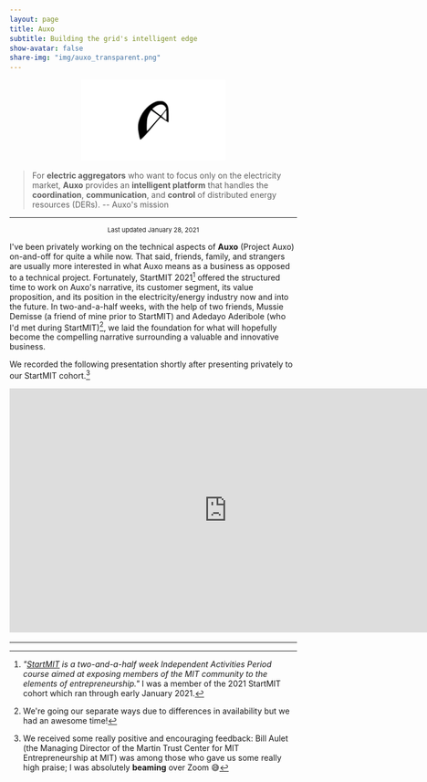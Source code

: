 ```yaml
---
layout: page
title: Auxo
subtitle: Building the grid's intelligent edge
show-avatar: false
share-img: "img/auxo_transparent.png"
--- 
```


<center><img src="/img/auxo_transparent.png" width="50%" height="50%"/></center>

> For **electric aggregators** who want to focus only on the electricity market, **Auxo** provides an **intelligent platform** that handles the **coordination**, **communication**, and **control** of distributed energy resources (DERs). -- Auxo's mission

---
<center><p style="font-size:11px">Last updated January 28, 2021</p></center>

I've been privately working on the technical aspects of **Auxo** (Project Auxo) on-and-off for quite a while now. That said, friends, family, and strangers are usually more interested in what Auxo means as a business as opposed to a technical project. Fortunately, StartMIT 2021[^1] offered the structured time to work on Auxo's narrative, its customer segment, its value proposition, and its position in the electricity/energy industry now and into the future. In two-and-a-half weeks, with the help of two friends, Mussie Demisse (a friend of mine prior to StartMIT) and Adedayo Aderibole (who I'd met during StartMIT)[^2], we laid the foundation for what will hopefully become the compelling narrative surrounding a valuable and innovative business. 

We recorded the following presentation shortly after presenting privately to our StartMIT cohort.[^3]
 
<div align="center">
<iframe width="761" height="428" src="https://drive.google.com/file/d/1LArENnfKZ3v88TyY-7Fu_Syoa3SUPme6/preview" frameborder="0" allow="accelerometer; encrypted-media; gyroscope; picture-in-picture" allowfullscreen></iframe>
</div>

---

[^1]: *"[StartMIT](https://innovation.mit.edu/resource/startmit/) is a two-and-a-half week Independent Activities Period course aimed at exposing members of the MIT community to the elements of entrepreneurship."* I was a member of the 2021 StartMIT cohort which ran through early January 2021.

[^2]: We're going our separate ways due to differences in availability but we had an awesome time!

[^3]: We received some really positive and encouraging feedback: Bill Aulet (the Managing Director of the Martin Trust Center for MIT Entrepreneurship at MIT) was among those who gave us some really high praise; I was absolutely **beaming** over Zoom 😅